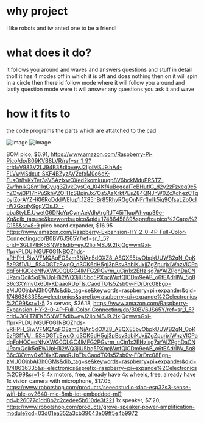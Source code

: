 # why project
i like robots and iw anted one to be a friend!
# what does it do?
it follows you around and waves and answers questions and stuff
in detail tho!! it has 4 modes off in which it is off and does nothing then on it will spin in a circle then there id follow mode where it will follow you around and lastly question mode were it will answer any questions you ask it and wave  
# how it fits to
the code programs the parts which are attatched to the cad

![image](https://github.com/user-attachments/assets/2e0b020f-1bee-4e70-b134-81786d7b0333)
![image](https://github.com/user-attachments/assets/481919e5-e22f-481e-b413-683c74887d1d)

BOM
pico, $6.91, https://www.amazon.com/Raspberry-Pi-Pico/dp/B09KVB8LVR/ref=sr_1_9?crid=V983V2LJ94B3&dib=eyJ2IjoiMSJ9.hA4-FLVwMSdxut_SXF4BZyzAV2efxM0o6dK-FusOt8vKxTer3aVSAzIxwOXed2komkuugp8V6bckMduPRSTZ-ZwfhnikQ8m11gGyug3ZlvkCysCq_l04Kf4uBegeaITcBHutIG_d2y2zFzxeq9c5hZOwj3P17hPuSkhVZOITIzSBpinJx7Os5AaXrkt7EsZ84QNJhW0ZcXdhezCTqpylZorAYZHKl6RoDddWElup1_1Z85hBr85RhyRGgOnNFrfhrlk5iq9OfsaLZo0cIrW2GxqfySgqVOsJX_-oba8tyLE.UwetG6DNcYpCymAeVdhArgRJT45iTIupWhvqp39e-Xg&dib_tag=se&keywords=pico&qid=1748645889&sprefix=pico%2Caps%2C155&sr=8-9 
pico board expander, $16.95 https://www.amazon.com/Raspberry-Expansion-HY-2-0-4P-Full-Color-Connecting/dp/B0BV6JS65Y/ref=sr_1_5?crid=3GLT7IEK5SNWE&dib=eyJ2IjoiMSJ9.2IkjQgwwnGxi-ffprkPLDUiNGUF0G1NBOZhds-vRHPH_SiwVFMQAgFO8zm3NjAn5dOXZ8_A8QXE5bvObpkUUWB2qN_OpK5zR3f1VU__5S4DGTzEwqO_d3CK6dH5gj3pBsv3abiKJxjjZgZpurjxiWnzVICPadgFoHQCeoNfyXWG0QLGC4lMFG2PGvrm_uCjn1x2EHzlsg7aYAIZPghDaCNJRamQcik5qEWUpH1i2WQ3jlU5bq5PXqcjWpfQlCDm9eAB_o6tEAdrlIW_5q836c3XYmv0x6DlxKDaaoRUpTls.CaodTQ1s5Zsb0v-FDrDrc08Egp-zMU0OjnbAI3h0GMs&dib_tag=se&keywords=raspberry+pi+expander&qid=1748636335&s=electronics&sprefix=raspberry+pi+expande%2Celectronics%2C99&sr=1-5
2x servos, $36.18, https://www.amazon.com/Raspberry-Expansion-HY-2-0-4P-Full-Color-Connecting/dp/B0BV6JS65Y/ref=sr_1_5?crid=3GLT7IEK5SNWE&dib=eyJ2IjoiMSJ9.2IkjQgwwnGxi-ffprkPLDUiNGUF0G1NBOZhds-vRHPH_SiwVFMQAgFO8zm3NjAn5dOXZ8_A8QXE5bvObpkUUWB2qN_OpK5zR3f1VU__5S4DGTzEwqO_d3CK6dH5gj3pBsv3abiKJxjjZgZpurjxiWnzVICPadgFoHQCeoNfyXWG0QLGC4lMFG2PGvrm_uCjn1x2EHzlsg7aYAIZPghDaCNJRamQcik5qEWUpH1i2WQ3jlU5bq5PXqcjWpfQlCDm9eAB_o6tEAdrlIW_5q836c3XYmv0x6DlxKDaaoRUpTls.CaodTQ1s5Zsb0v-FDrDrc08Egp-zMU0OjnbAI3h0GMs&dib_tag=se&keywords=raspberry+pi+expander&qid=1748636335&s=electronics&sprefix=raspberry+pi+expande%2Celectronics%2C99&sr=1-5
4x motors, free, already have
4x wheels, free, already have
1x vision camera with microphone, $17.05, https://www.robotshop.com/products/seeedstudio-xiao-esp32s3-sense-wifi-ble-ov2640-mic-8mb-iot-embedded-ml?qd=b26077c1dd8b2c2cedee5b610de3f221
1x speaker, $7.20, https://www.robotshop.com/products/grove-speaker-power-amplification-module?qd=03d01ea352a3cb39043e09ff5e4b9972


